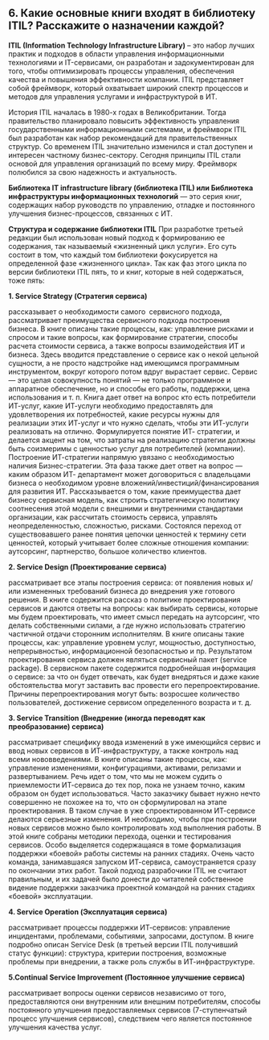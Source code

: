 ## 6. Какие основные книги входят в библиотеку ITIL? Расскажите о назначении каждой?
**ITIL (Information Technology Infrastructure Library)** – это набор лучших 
практик и подходов в области управления информационными технологиями 
и IT-сервисами, он разработан и задокументирован для того, чтобы 
оптимизировать процессы управления, обеспечения качества и повышения 
эффективности компании. ITIL представляет собой фреймворк, который 
охватывает широкий спектр процессов и методов для управления услугами и 
инфраструктурой в ИТ.

История ITIL началась в 1980-х годах в Великобритании. Тогда 
правительство планировало повысить эффективность управления 
государственными информационными системами, и фреймворк ITIL был 
разработан как набор рекомендаций для правительственных структур. Со 
временем ITIL значительно изменился и стал доступен и интересен частному 
бизнес-сектору. Сегодня принципы ITIL стали основой для управления 
организаций по всему миру. Фреймворк полюбился за свою надежность и 
актуальность.

**Библиотека IT infrastructure library (библиотека ITIL) или Библиотека 
инфраструктуры информационных технологий** — это серия книг, 
содержащих набор руководств по управлению, отладке и постоянного 
улучшения бизнес-процессов, связанных с ИТ.

**Структура и содержание библиотеки ITIL**
При разработке третьей редакции был использован новый подход к 
формированию ее содержания, так называемый «жизненный цикл услуги». 
Его суть состоит в том, что каждый том библиотеки фокусируется на 
определенной фазе «жизненного цикла». Так как фаз этого цикла по версии 
библиотеки ITIL пять, то и книг, которые в ней содержаться, тоже пять:

**1. Service Strategy (Стратегия сервиса)**

рассказывает о необходимости самого сервисного подхода, рассматривает 
преимущества сервисного подхода построения бизнеса. В книге описаны 
такие процессы, как: управление рисками и спросом и такие вопросы, как 
формирование стратегии, способы расчета стоимости сервиса, а также 
вопросы взаимодействия ИТ и бизнеса. Здесь вводится представление о 
сервисе как о некой цельной сущности, а не просто надстройке над 
имеющимся программным инструментом, вокруг которого потом вдруг 
вырастает сервис. Сервис — это целая совокупность понятий — не только 
программное и аппаратное обеспечение, но и способы его работы, 
поддержки, цена использования и т. п.
Книга дает ответ на вопрос кто есть потребители ИТ-услуг, какие ИТ-услуги 
необходимо предоставлять для удовлетворения их потребностей, какие 
ресурсы нужны для реализации этих ИТ-услуг и что нужно сделать, чтобы 
эти ИТ-услуги реализовать на отлично. Формулируется понятие ИТ-
стратегии, и делается акцент на том, что затраты на реализацию стратегии 
должны быть соизмеримы с ценностью услуг для потребителей (компании). 
Построение ИТ-стратегии напрямую увязано с необходимостью наличия 
Бизнес-стратегии. Эта фаза также дает ответ на вопрос — каким образом ИТ-
департамент может договориться с владельцами бизнеса о необходимом 
уровне вложений/инвестиций/финансирования для развития ИТ.
Рассказывается о том, какие преимущества дает бизнесу сервисная модель, 
как строить стратегическую политику соотнесения этой модели с внешними 
и внутренними стандартами организации, как рассчитать стоимость сервиса, 
управлять неопределенностью, сложностью, рисками. Состоялся переход от 
существовавшего ранее понятия цепочки ценностей к термину сети 
ценностей, который учитывает более сложные отношения компании: 
аутсорсинг, партнерство, большое количество клиентов.

**2. Service Design (Проектирование сервиса)**

рассматривает все этапы построения сервиса: от появления новых и/или 
измененных требований бизнеса до внедрения уже готового решения. В 
книге содержится рассказ о политике проектирования сервисов и даются 
ответы на вопросы: как выбирать сервисы, которые мы будем проектировать, 
что имеет смысл передать на аутсорсинг, что делать собственными силами, а 
где нужно использовать стратегию частичной отдачи сторонним 
исполнителям. В книге описаны такие процессы, как: управление уровнем 
услуг, мощностью, доступностью, непрерывностью, информационной 
безопасностью и пр.
Результатом проектирования сервиса должен являться сервисный пакет 
(service package). В сервисном пакете содержится подробнейшая информация 
о сервисе: за что он будет отвечать, как будет внедряться и даже какие 
обстоятельства могут заставить вас провести его перепроектирование. 
Причины перепроектирования могут быть: возросшее количество 
пользователей, достижение сервисом определенного возраста и т. д.

**3. Service Transition (Внедрение (иногда переводят как 
преобразование) сервиса)**

рассматривает специфику ввода изменений в уже имеющийся сервис и ввод 
новых сервисов в ИТ-инфраструктуру, а также контроль над всеми 
нововведениями. В книге описаны такие процессы, как: управление 
изменениями, конфигурациями, активами, релизами и развертыванием.
Речь идет о том, что мы не можем судить о приемлемости ИТ-сервиса до тех 
пор, пока не узнаем точно, каким образом он будет использоваться. Часто 
заказчику бывает нужно нечто совершенно не похожее на то, что он 
сформулировал на этапе проектирования. В таком случае в уже 
спроектированном ИТ-сервисе делаются серьезные изменения. И 
необходимо, чтобы при построении новых сервисов можно было 
контролировать ход выполнения работы. В этой книге собраны методики 
перехода, оценки и тестирования сервисов. Особо выделяется содержащаяся 
в томе формализация поддержки «боевой» работы системы на ранних 
стадиях. Очень часто команда, занимавшаяся запуском ИТ-сервиса, 
самоустраняется сразу по окончании этих работ. Такой подход разрабочики 
ITIL не считают правильным, и их задачей было донести до читателей 
собственное видение поддержки заказчика проектной командой на ранних 
стадиях «боевой» эксплуатации.

**4. Service Operation (Эксплуатация сервиса)**

рассматривает процессы поддержки ИТ-сервисов: управление инцидентами, 
проблемами, событиями, запросами, доступом. В книге подробно описан 
Service Desk (в третьей версии ITIL получивший статус функции): структура, 
критерии построения, возможные проблемы при внедрении, а также роль 
службы в ИТ-инфраструктуре.

**5.Continual Service Improvement (Постоянное улучшение сервиса)**

рассматривает вопросы оценки сервисов независимо от того, 
предоставляются они внутренним или внешним потребителям, способы 
постоянного улучшения предоставляемых сервисов (7-ступенчатый процесс 
улучшения сервисов), следствием чего является постоянное улучшения 
качества услуг.
